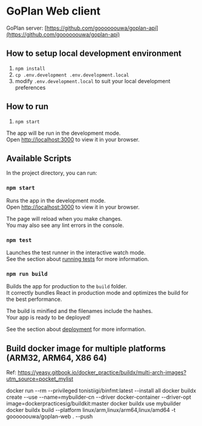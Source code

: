 # GoPlan Web client

GoPlan server: [https://github.com/goooooouwa/goplan-api](https://github.com/goooooouwa/goplan-api)

## How to setup local development environment

1. `npm install`
2. `cp .env.development .env.development.local`
3. modify `.env.development.local` to suit your local development preferences

## How to run

1. `npm start`

The app will be run in the development mode.\
Open [http://localhost:3000](http://localhost:3000) to view it in your browser.

## Available Scripts

In the project directory, you can run:

### `npm start`

Runs the app in the development mode.\
Open [http://localhost:3000](http://localhost:3000) to view it in your browser.

The page will reload when you make changes.\
You may also see any lint errors in the console.

### `npm test`

Launches the test runner in the interactive watch mode.\
See the section about [running tests](https://facebook.github.io/create-react-app/docs/running-tests) for more information.

### `npm run build`

Builds the app for production to the `build` folder.\
It correctly bundles React in production mode and optimizes the build for the best performance.

The build is minified and the filenames include the hashes.\
Your app is ready to be deployed!

See the section about [deployment](https://facebook.github.io/create-react-app/docs/deployment) for more information.

## Build docker image for multiple platforms (ARM32, ARM64, X86 64)

Ref: https://yeasy.gitbook.io/docker_practice/buildx/multi-arch-images?utm_source=pocket_mylist

docker run --rm --privileged tonistiigi/binfmt:latest --install all
docker buildx create --use --name=mybuilder-cn --driver docker-container --driver-opt image=dockerpracticesig/buildkit:master
docker buildx use mybuilder
docker buildx build --platform linux/arm,linux/arm64,linux/amd64 -t goooooouwa/goplan-web . --push
